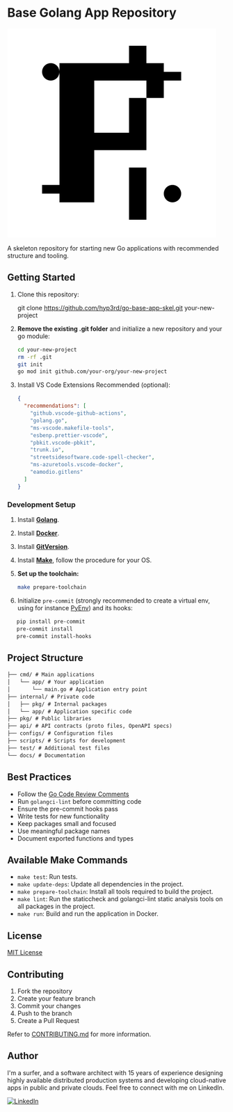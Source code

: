 # Base Golang App Repository

![Logo](./assets/logo.svg)

A skeleton repository for starting new Go applications with recommended structure and tooling.

## Getting Started

1. Clone this repository:

   git clone <https://github.com/hyp3rd/go-base-app-skel.git> your-new-project

2. **Remove the existing .git folder** and initialize a new repository and your go module:

   ```bash
   cd your-new-project
   rm -rf .git
   git init
   go mod init github.com/your-org/your-new-project
   ```

3. Install VS Code Extensions Recommended (optional):

   ```json
   {
     "recommendations": [
       "github.vscode-github-actions",
       "golang.go",
       "ms-vscode.makefile-tools",
       "esbenp.prettier-vscode",
       "pbkit.vscode-pbkit",
       "trunk.io",
       "streetsidesoftware.code-spell-checker",
       "ms-azuretools.vscode-docker",
       "eamodio.gitlens"
     ]
   }
   ```

### Development Setup

1. Install [**Golang**](https://go.dev/dl).
2. Install [**Docker**](https://docs.docker.com/get-docker/).
3. Install [**GitVersion**](https://github.com/GitTools/GitVersion).
4. Install [**Make**](https://www.gnu.org/software/make/), follow the procedure for your OS.
5. **Set up the toolchain:**

   ```bash
   make prepare-toolchain
   ```

6. Initialize `pre-commit` (strongly recommended to create a virtual env, using for instance [PyEnv](https://github.com/pyenv/pyenv)) and its hooks:

```bash
   pip install pre-commit
   pre-commit install
   pre-commit install-hooks
```

## Project Structure

```txt
├── cmd/ # Main applications
│   └── app/ # Your application
│       └── main.go # Application entry point
├── internal/ # Private code
│   ├── pkg/ # Internal packages
│   └── app/ # Application specific code
├── pkg/ # Public libraries
├── api/ # API contracts (proto files, OpenAPI specs)
├── configs/ # Configuration files
├── scripts/ # Scripts for development
├── test/ # Additional test files
└── docs/ # Documentation
```

## Best Practices

- Follow the [Go Code Review Comments](https://go.dev/wiki/CodeReviewComments)
- Run `golangci-lint` before committing code
- Ensure the pre-commit hooks pass
- Write tests for new functionality
- Keep packages small and focused
- Use meaningful package names
- Document exported functions and types

## Available Make Commands

- `make test`: Run tests.
- `make update-deps`: Update all dependencies in the project.
- `make prepare-toolchain`: Install all tools required to build the project.
- `make lint`: Run the staticcheck and golangci-lint static analysis tools on all packages in the project.
- `make run`: Build and run the application in Docker.

## License

[MIT License](LICENSE)

## Contributing

1. Fork the repository
2. Create your feature branch
3. Commit your changes
4. Push to the branch
5. Create a Pull Request

Refer to [CONTRIBUTING.md](CONTRIBUTING.md) for more information.

## Author

I'm a surfer, and a software architect with 15 years of experience designing highly available distributed production systems and developing cloud-native apps in public and private clouds. Feel free to connect with me on LinkedIn.

[![LinkedIn](https://img.shields.io/badge/LinkedIn-0077B5?style=for-the-badge&logo=linkedin&logoColor=white)](https://www.linkedin.com/in/francesco-cosentino/)
